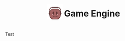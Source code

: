 
<p align="center">
  <img src="assets/Logo8.png" width="50" height="50" style="vertical-align: middle; margin-bottom: 25px;">
  <span style="font-size: 2em; font-weight: bold;">Game Engine</span>
</p>


<div>
    <p> Test </p>    
</div>